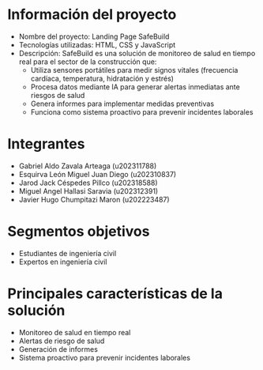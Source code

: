 # Información del proyecto

- Nombre del proyecto: Landing Page SafeBuild
- Tecnologías utilizadas: HTML, CSS y JavaScript
- Descripción: SafeBuild es una solución de monitoreo de salud en tiempo real para el sector de la construcción que:
  - Utiliza sensores portátiles para medir signos vitales (frecuencia cardíaca, temperatura, hidratación y estrés)
  - Procesa datos mediante IA para generar alertas inmediatas ante riesgos de salud
  - Genera informes para implementar medidas preventivas
  - Funciona como sistema proactivo para prevenir incidentes laborales

# Integrantes

- Gabriel Aldo Zavala Arteaga (u202311788)
- Esquirva León Miguel Juan Diego (u202310837)
- Jarod Jack Céspedes Pillco (u202318588)
- Miguel Angel Hallasi Saravia (u202312391)
- Javier Hugo Chumpitazi Maron (u202223487)

# Segmentos objetivos

- Estudiantes de ingeniería civil
- Expertos en ingeniería civil

# Principales características de la solución

- Monitoreo de salud en tiempo real
- Alertas de riesgo de salud
- Generación de informes
- Sistema proactivo para prevenir incidentes laborales


